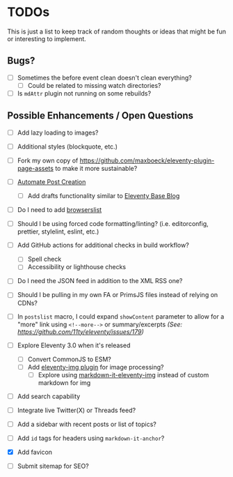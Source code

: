 # TODOs

This is just a list to keep track of random thoughts or ideas that might be fun or interesting to implement.

## Bugs?
- [ ] Sometimes the before event clean doesn't clean everything?
  - [ ] Could be related to missing watch directories?
- [ ] Is `mdAttr` plugin not running on some rebuilds?

## Possible Enhancements / Open Questions
- [ ] Add lazy loading to images?
- [ ] Additional styles (blockquote, etc.)
- [ ] Fork my own copy of https://github.com/maxboeck/eleventy-plugin-page-assets to make it more sustainable?
- [ ] [Automate Post Creation](https://johnwargo.com/posts/2023/automating-eleventy-post-creation/)
    - [ ] Add drafts functionality similar to [Eleventy Base Blog](https://github.com/11ty/eleventy-base-blog/blob/main/eleventy.config.drafts.js)
- [ ] Do I need to add [browserslist](https://github.com/postcss/autoprefixer?tab=readme-ov-file#browsers)
- [ ] Should I be using forced code formatting/linting? (i.e. editorconfig, prettier, stylelint, eslint, etc.)
- [ ] Add GitHub actions for additional checks in build workflow?
  - [ ] Spell check
  - [ ] Accessibility or lighthouse checks
- [ ] Do I need the JSON feed in addition to the XML RSS one?
- [ ] Should I be pulling in my own FA or PrimsJS files instead of relying on CDNs?
- [ ] In `postslist` macro, I could expand `showContent` parameter to allow for a "more" link using `<!--more-->` or summary/excerpts _(See: https://github.com/11ty/eleventy/issues/179)_
- [ ] Explore Eleventy 3.0 when it's released
  - [ ] Convert CommonJS to ESM?
  - [ ] Add [eleventy-img plugin](https://www.11ty.dev/docs/plugins/image/) for image processing?
    - [ ] Explore using [markdown-it-eleventy-img](https://github.com/solution-loisir/markdown-it-eleventy-img) instead of custom markdown for img
- [ ] Add search capability
- [ ] Integrate live Twitter(X) or Threads feed?
- [ ] Add a sidebar with recent posts or list of topics?
- [ ] Add `id` tags for headers using `markdown-it-anchor`?
- [X] Add favicon
- [ ] Submit sitemap for SEO?


